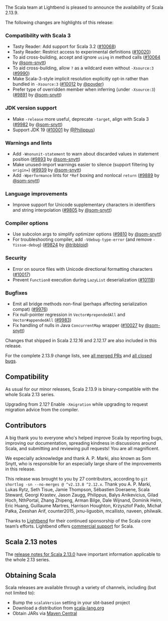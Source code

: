 The Scala team at Lightbend is pleased to announce the availability of Scala 2.13.9.

The following changes are highlights of this release:

### Compatibility with Scala 3

* Tasty Reader: Add support for Scala 3.2 ([#10068](https://github.com/scala/scala/pull/10068))
* Tasty Reader: Restrict access to experimental definitions ([#10020](https://github.com/scala/scala/pull/10020))
* To aid cross-building, accept and ignore `using` in method calls ([#10064](https://github.com/scala/scala/pull/10064) by [@som-snytt](https://github.com/som-snytt))
* To aid cross-building, allow `?` as a wildcard even without `-Xsource:3` ([#9990](https://github.com/scala/scala/pull/9990))
* Make Scala-3-style implicit resolution explicitly opt-in rather than bundled in `-Xsource:3` ([#10012](https://github.com/scala/scala/pull/10012) by [@povder](https://github.com/povder))
* Prefer type of overridden member when inferring (under `-Xsource:3`) ([#9891](https://github.com/scala/scala/pull/9891) by [@som-snytt](https://github.com/som-snytt))

### JDK version support

* Make `-release` more useful, deprecate `-target`, align with Scala 3 ([#9982](https://github.com/scala/scala/pull/9982) by [@som-snytt](https://github.com/som-snytt))
* Support JDK 19 ([#10001](https://github.com/scala/scala/pull/10001) by [@Philippus](https://github.com/Philippus))

### Warnings and lints

* Add `-Wnonunit-statement` to warn about discarded values in statement position ([#9893](https://github.com/scala/scala/pull/9893) by [@som-snytt](https://github.com/som-snytt))
* Make unused-import warnings easier to silence (support filtering by `origin=`) ([#9939](https://github.com/scala/scala/pull/9939) by [@som-snytt](https://github.com/som-snytt))
* Add `-Wperformance` lints for `*Ref` boxing and nonlocal `return` ([#9889](https://github.com/scala/scala/pull/9889) by [@som-snytt](https://github.com/som-snytt))

### Language improvements

* Improve support for Unicode supplementary characters in identifiers and string interpolation ([#9805](https://github.com/scala/scala/pull/9805) by [@som-snytt](https://github.com/som-snytt))

### Compiler options

* Use subcolon args to simplify optimizer options ([#9810](https://github.com/scala/scala/pull/9810) by [@som-snytt](https://github.com/som-snytt))
* For troubleshooting compiler, add `-Vdebug-type-error` (and remove `-Yissue-debug`) ([#9824](https://github.com/scala/scala/pull/9824) by [@tribbloid](https://github.com/tribbloid))

### Security

* Error on source files with Unicode directional formatting characters ([#10017](https://github.com/scala/scala/pull/10017))
* Prevent `Function0` execution during `LazyList` deserialization ([#10118](https://github.com/scala/scala/pull/10118))

### Bugfixes

* Emit all bridge methods non-final (perhaps affecting serialization compat) ([#9976](https://github.com/scala/scala/pull/9976))
* Fix null-pointer regression in `Vector#prependedAll` and `Vector#appendedAll` ([#9983](https://github.com/scala/scala/pull/9983))
* Fix handling of nulls in Java `ConcurrentMap` wrapper ([#10027](https://github.com/scala/scala/pull/10027) by [@som-snytt](https://github.com/som-snytt))

Changes that shipped in Scala 2.12.16 and 2.12.17 are also included in this release.

For the complete 2.13.9 change lists, see [all merged PRs](https://github.com/scala/scala/pulls?q=is%3Amerged%20milestone%3A2.13.9) and [all closed bugs](https://github.com/scala/bug/issues?utf8=%E2%9C%93&q=is%3Aclosed+milestone%3A2.13.9).

## Compatibility

As usual for our minor releases, Scala 2.13.9 is binary-compatible with the whole Scala 2.13 series.

Upgrading from 2.12? Enable `-Xmigration` while upgrading to request migration advice from the compiler.

## Contributors

A big thank you to everyone who's helped improve Scala by reporting bugs, improving our documentation, spreading kindness in discussions around Scala, and submitting and reviewing pull requests! You are all magnificent.

We especially acknowledge and thank A. P. Marki, also known as Som Snytt, who is responsible for an especially large share of the improvements in this release.

This release was brought to you by 27 contributors, according to `git shortlog -sn --no-merges @ ^v2.13.8 ^2.12.x`. Thank you A. P. Marki, Lukas Rytz, Seth Tisue, Jamie Thompson, Sébastien Doeraene, Scala Steward, Georgi Krastev, Jason Zaugg, Philippus, Balys Anikevicius, Gilad Hoch, NthPortal, Zhang Zhipeng, Arman Bilge, Dale Wijnand, Dominik Helm, Eric Huang, Guillaume Martres, Harrison Houghton, Krzysztof Pado, Michał Pałka, Zeeshan Arif, counter2015, jxnu-liguobin, mcallisto, naveen, philwalk.

Thanks to [Lightbend](https://www.lightbend.com/scala) for their continued sponsorship of the Scala core team’s efforts. Lightbend offers [commercial support](https://www.lightbend.com/lightbend-platform-subscription) for Scala.

## Scala 2.13 notes

The [release notes for Scala 2.13.0](https://github.com/scala/scala/releases/v2.13.0) have important information applicable to the whole 2.13 series.

## Obtaining Scala

Scala releases are available through a variety of channels, including (but not limited to):

* Bump the `scalaVersion` setting in your sbt-based project
* Download a distribution from [scala-lang.org](https://scala-lang.org/download/2.13.9.html)
* Obtain JARs via [Maven Central](https://search.maven.org/search?q=g:org.scala-lang%20AND%20v:2.13.9)
